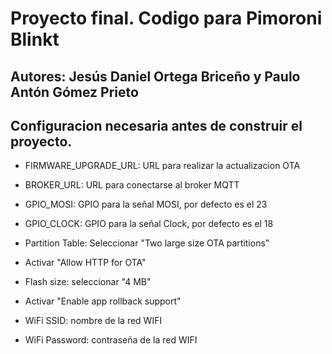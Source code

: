 # Proyecto final. Codigo para Pimoroni Blinkt 
## Autores: Jesús Daniel Ortega Briceño y Paulo Antón Gómez Prieto

## Configuracion necesaria antes de construir el proyecto. 

* FIRMWARE_UPGRADE_URL: URL para realizar la actualizacion OTA

* BROKER_URL: URL para conectarse al broker MQTT

* GPIO_MOSI: GPIO para la señal MOSI, por defecto es el 23

* GPIO_CLOCK: GPIO para la señal Clock, por defecto es el 18

* Partition Table: Seleccionar "Two large size OTA partitions"

* Activar "Allow HTTP for OTA"

* Flash size: seleccionar "4 MB"

* Activar "Enable app rollback support"

* WiFi SSID: nombre de la red WIFI

* WiFi Password: contraseña de la red WIFI


